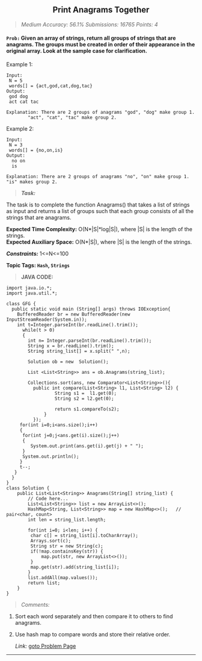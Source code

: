 <h2 align="center" >Print Anagrams Together </h2>

> _Medium Accuracy: 56.1% Submissions: 16765 Points: 4_
    
#### `Prob:` Given an array of strings, return all groups of strings that are anagrams. The groups must be created in order of their appearance in the original array. Look at the sample case for clarification.
	
Example 1:
```	
Input:
 N = 5
 words[] = {act,god,cat,dog,tac}
Output: 
 god dog
 act cat tac

Explanation: There are 2 groups of anagrams "god", "dog" make group 1. 
 		"act", "cat", "tac" make group 2.
```

Example 2:
```
Input:
 N = 3
 words[] = {no,on,is}
Output: 
  no on
  is

Explanation: There are 2 groups of anagrams "no", "on" make group 1. "is" makes group 2.
```

> ***Task:***

The task is to complete the function Anagrams() that takes a list of strings as input and returns a list of groups such that each group consists of all the strings that are anagrams.


**Expected Time Complexity:**  O(N\*|S|\*log|S|),  where |S| is the length of the strings.<br>
**Expected Auxiliary Space:**  O(N\*|S|),  where |S| is the length of the strings.

***Constraints:*** 1<=N<=100


**Topic Tags: `Hash`, `Strings`**


> **JAVA CODE:**
```
import java.io.*;
import java.util.*;

class GFG {
  public static void main (String[] args) throws IOException{
    BufferedReader br = new BufferedReader(new InputStreamReader(System.in));
    int t=Integer.parseInt(br.readLine().trim());
      while(t > 0)
      {
        int n= Integer.parseInt(br.readLine().trim());
        String x = br.readLine().trim();
        String string_list[] = x.split(" ",n);

        Solution ob = new  Solution();

        List <List<String>> ans = ob.Anagrams(string_list);

        Collections.sort(ans, new Comparator<List<String>>(){
          public int compare(List<String> l1, List<String> l2) {
                  String s1 =  l1.get(0);
                  String s2 = l2.get(0);

                  return s1.compareTo(s2);
              }
          });
	 for(int i=0;i<ans.size();i++)
	 {
	  for(int j=0;j<ans.get(i).size();j++)
	  {
		 System.out.print(ans.get(i).get(j) + " ");
	  }
	  System.out.println();
	 }
	 t--;
   }
  }
}
class Solution {
	public List<List<String>> Anagrams(String[] string_list) {
		// Code here...
		List<List<String>> list = new ArrayList<>();
		HashMap<String, List<String>> map = new HashMap<>();   // pair<char, count>
		int len = string_list.length;

		for(int i=0; i<len; i++) {
		 char c[] = string_list[i].toCharArray();
		 Arrays.sort(c);
		 String str = new String(c);
		 if(!map.containsKey(str)) {
			 map.put(str, new ArrayList<>());
		 }
		 map.get(str).add(string_list[i]);
		}
		list.addAll(map.values());
		return list;
	}
}

```

> _Comments:_

1.  Sort each word separately and then compare it to others to find anagrams.
2.  Use hash map to compare words and store their relative order.


	_Link:_ [goto Problem Page](https://practice.geeksforgeeks.org/problems/print-anagrams-together/1)

---
